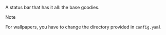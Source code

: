 A status bar that has it all: the base goodies.

>[!NOTE]
For wallpapers, you have to change the directory provided in `config.yaml`

